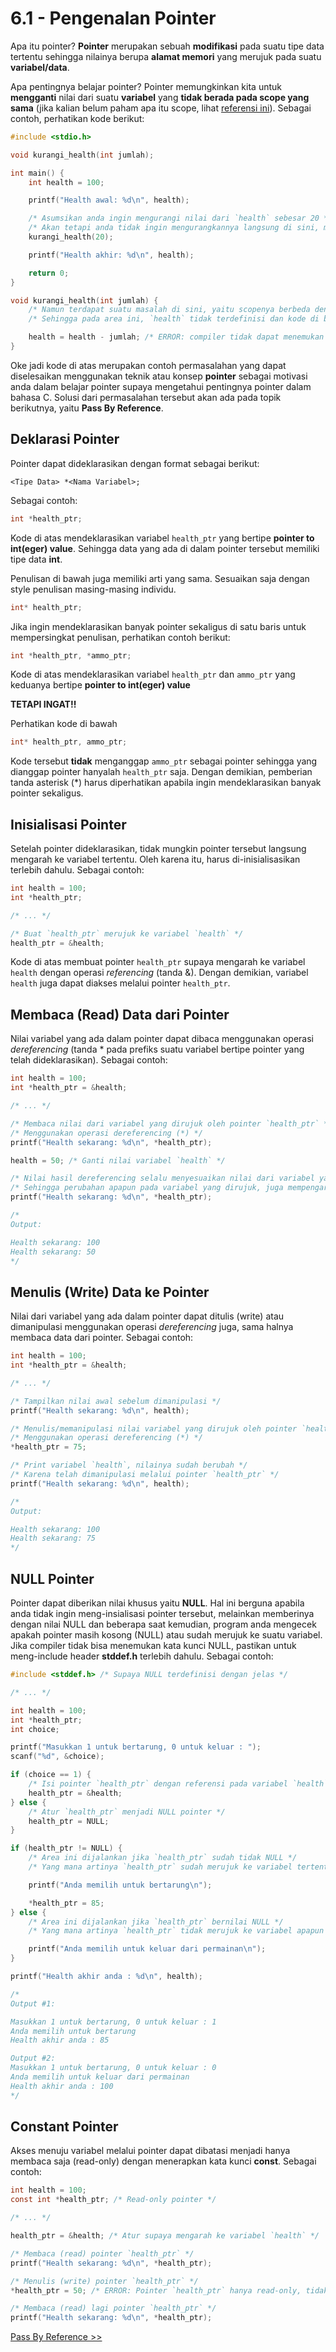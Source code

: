 # 6.1 - Pengenalan Pointer

Apa itu pointer? **Pointer** merupakan sebuah **modifikasi** pada suatu tipe data tertentu sehingga nilainya berupa **alamat memori** yang merujuk pada suatu **variabel/data**.

Apa pentingnya belajar pointer? Pointer memungkinkan kita untuk **mengganti** nilai dari suatu **variabel** yang **tidak berada pada scope yang sama** (jika kalian belum paham apa itu scope, lihat [referensi ini](../Bab4-CFunction/3-Scope.md)). Sebagai contoh, perhatikan kode berikut:

```c
#include <stdio.h>

void kurangi_health(int jumlah);

int main() {
    int health = 100;

    printf("Health awal: %d\n", health);

    /* Asumsikan anda ingin mengurangi nilai dari `health` sebesar 20 */
    /* Akan tetapi anda tidak ingin mengurangkannya langsung di sini, melainkan melalui suatu function */
    kurangi_health(20);

    printf("Health akhir: %d\n", health);

    return 0;
}

void kurangi_health(int jumlah) {
    /* Namun terdapat suatu masalah di sini, yaitu scopenya berbeda dengan main() */
    /* Sehingga pada area ini, `health` tidak terdefinisi dan kode di bawah akan memproduksi error */

    health = health - jumlah; /* ERROR: compiler tidak dapat menemukan variabel `health` */
}
```

Oke jadi kode di atas merupakan contoh permasalahan yang dapat diselesaikan menggunakan teknik atau konsep **pointer** sebagai motivasi anda dalam belajar pointer supaya mengetahui pentingnya pointer dalam bahasa C. Solusi dari permasalahan tersebut akan ada pada topik berikutnya, yaitu **Pass By Reference**.

## Deklarasi Pointer

Pointer dapat dideklarasikan dengan format sebagai berikut:

```
<Tipe Data> *<Nama Variabel>;
```

Sebagai contoh:

```c
int *health_ptr;
```

Kode di atas mendeklarasikan variabel `health_ptr` yang bertipe **pointer to int(eger) value**. Sehingga data yang ada di dalam pointer tersebut memiliki tipe data **int**.

Penulisan di bawah juga memiliki arti yang sama. Sesuaikan saja dengan style penulisan masing-masing individu.

```c
int* health_ptr;
```

Jika ingin mendeklarasikan banyak pointer sekaligus di satu baris untuk mempersingkat penulisan, perhatikan contoh berikut:

```c
int *health_ptr, *ammo_ptr;
```

Kode di atas mendeklarasikan variabel `health_ptr` dan `ammo_ptr` yang keduanya bertipe **pointer to int(eger) value**

**TETAPI INGAT!!**

Perhatikan kode di bawah

```c
int* health_ptr, ammo_ptr;
```

Kode tersebut **tidak** menganggap `ammo_ptr` sebagai pointer sehingga yang dianggap pointer hanyalah `health_ptr` saja. Dengan demikian, pemberian tanda asterisk (\*) harus diperhatikan apabila ingin mendeklarasikan banyak pointer sekaligus.

## Inisialisasi Pointer

Setelah pointer dideklarasikan, tidak mungkin pointer tersebut langsung mengarah ke variabel tertentu. Oleh karena itu, harus di-inisialisasikan terlebih dahulu. Sebagai contoh:

```c
int health = 100;
int *health_ptr;

/* ... */

/* Buat `health_ptr` merujuk ke variabel `health` */
health_ptr = &health;
```

Kode di atas membuat pointer `health_ptr` supaya mengarah ke variabel `health` dengan operasi _referencing_ (tanda &). Dengan demikian, variabel `health` juga dapat diakses melalui pointer `health_ptr`.

## Membaca (Read) Data dari Pointer

Nilai variabel yang ada dalam pointer dapat dibaca menggunakan operasi _dereferencing_ (tanda \* pada prefiks suatu variabel bertipe pointer yang telah dideklarasikan). Sebagai contoh:

```c
int health = 100;
int *health_ptr = &health;

/* ... */

/* Membaca nilai dari variabel yang dirujuk oleh pointer `health_ptr` */
/* Menggunakan operasi dereferencing (*) */
printf("Health sekarang: %d\n", *health_ptr);

health = 50; /* Ganti nilai variabel `health` */

/* Nilai hasil dereferencing selalu menyesuaikan nilai dari variabel yang dirujuknya */
/* Sehingga perubahan apapun pada variabel yang dirujuk, juga mempengaruhi hasil dereferencingnya */
printf("Health sekarang: %d\n", *health_ptr);

/*
Output:

Health sekarang: 100
Health sekarang: 50
*/
```

## Menulis (Write) Data ke Pointer

Nilai dari variabel yang ada dalam pointer dapat ditulis (write) atau dimanipulasi menggunakan operasi _dereferencing_ juga, sama halnya membaca data dari pointer. Sebagai contoh:

```c
int health = 100;
int *health_ptr = &health;

/* ... */

/* Tampilkan nilai awal sebelum dimanipulasi */
printf("Health sekarang: %d\n", health);

/* Menulis/memanipulasi nilai variabel yang dirujuk oleh pointer `health_ptr` */
/* Menggunakan operasi dereferencing (*) */
*health_ptr = 75;

/* Print variabel `health`, nilainya sudah berubah */
/* Karena telah dimanipulasi melalui pointer `health_ptr` */
printf("Health sekarang: %d\n", health);

/*
Output:

Health sekarang: 100
Health sekarang: 75
*/
```

## NULL Pointer

Pointer dapat diberikan nilai khusus yaitu **NULL**. Hal ini berguna apabila anda tidak ingin meng-insialisasi pointer tersebut, melainkan memberinya dengan nilai NULL dan beberapa saat kemudian, program anda mengecek apakah pointer masih kosong (NULL) atau sudah merujuk ke suatu variabel. Jika compiler tidak bisa menemukan kata kunci NULL, pastikan untuk meng-include header **stddef.h** terlebih dahulu. Sebagai contoh:

```c
#include <stddef.h> /* Supaya NULL terdefinisi dengan jelas */

/* ... */

int health = 100;
int *health_ptr;
int choice;

printf("Masukkan 1 untuk bertarung, 0 untuk keluar : ");
scanf("%d", &choice);

if (choice == 1) {
    /* Isi pointer `health_ptr` dengan referensi pada variabel `health` */
    health_ptr = &health;
} else {
    /* Atur `health_ptr` menjadi NULL pointer */
    health_ptr = NULL;
}

if (health_ptr != NULL) {
    /* Area ini dijalankan jika `health_ptr` sudah tidak NULL */
    /* Yang mana artinya `health_ptr` sudah merujuk ke variabel tertentu */

    printf("Anda memilih untuk bertarung\n");

    *health_ptr = 85;
} else {
    /* Area ini dijalankan jika `health_ptr` bernilai NULL */
    /* Yang mana artinya `health_ptr` tidak merujuk ke variabel apapun */

    printf("Anda memilih untuk keluar dari permainan\n");
}

printf("Health akhir anda : %d\n", health);

/*
Output #1:

Masukkan 1 untuk bertarung, 0 untuk keluar : 1
Anda memilih untuk bertarung
Health akhir anda : 85

Output #2:
Masukkan 1 untuk bertarung, 0 untuk keluar : 0
Anda memilih untuk keluar dari permainan
Health akhir anda : 100
*/
```

## Constant Pointer

Akses menuju variabel melalui pointer dapat dibatasi menjadi hanya membaca saja (read-only) dengan menerapkan kata kunci **const**. Sebagai contoh:

```c
int health = 100;
const int *health_ptr; /* Read-only pointer */

/* ... */

health_ptr = &health; /* Atur supaya mengarah ke variabel `health` */

/* Membaca (read) pointer `health_ptr` */
printf("Health sekarang: %d\n", *health_ptr);

/* Menulis (write) pointer `health_ptr` */
*health_ptr = 50; /* ERROR: Pointer `health_ptr` hanya read-only, tidak bisa write */

/* Membaca (read) lagi pointer `health_ptr` */
printf("Health sekarang: %d\n", *health_ptr);
```

[Pass By Reference >>](2-PassByRef.md)
